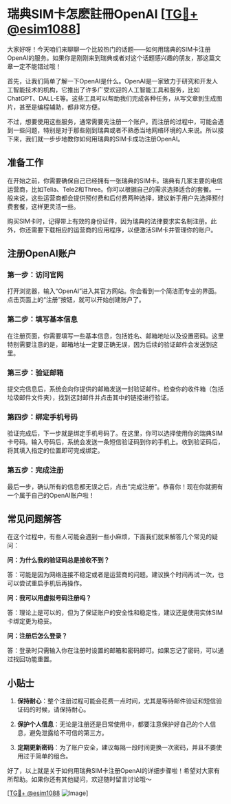 # 瑞典SIM卡怎麽註冊OpenAI [[TG💪+ @esim1088](https://t.me/s/esim1088)]

大家好呀！今天咱们来聊聊一个比较热门的话题——如何用瑞典的SIM卡注册OpenAI的服务。如果你是刚刚来到瑞典或者对这个话题感兴趣的朋友，那这篇文章一定不能错过哦！

首先，让我们简单了解一下OpenAI是什么。OpenAI是一家致力于研究和开发人工智能技术的机构，它推出了许多广受欢迎的人工智能工具和服务，比如ChatGPT、DALL-E等。这些工具可以帮助我们完成各种任务，从写文章到生成图片，甚至是编程辅助，都非常方便。

不过，想要使用这些服务，通常需要先注册一个账户。而注册的过程中，可能会遇到一些问题，特别是对于那些刚到瑞典或者不熟悉当地网络环境的人来说。所以接下来，我们就一步步地教你如何用瑞典的SIM卡成功注册OpenAI。

## 准备工作

在开始之前，你需要确保自己已经拥有一张瑞典的SIM卡。瑞典有几家主要的电信运营商，比如Telia、Tele2和Three。你可以根据自己的需求选择适合的套餐。一般来说，这些运营商都会提供预付费和后付费两种选择，建议新手用户先选择预付费套餐，这样更灵活一些。

购买SIM卡时，记得带上有效的身份证件，因为瑞典的法律要求实名制注册。此外，你还需要下载相应的运营商的应用程序，以便激活SIM卡并管理你的账户。

## 注册OpenAI账户

### 第一步：访问官网

打开浏览器，输入“OpenAI”进入其官方网站。你会看到一个简洁而专业的界面。点击页面上的“注册”按钮，就可以开始创建账户了。

### 第二步：填写基本信息

在注册页面，你需要填写一些基本信息，包括姓名、邮箱地址以及设置密码。这里特别需要注意的是，邮箱地址一定要正确无误，因为后续的验证邮件会发送到这里。

### 第三步：验证邮箱

提交完信息后，系统会向你提供的邮箱发送一封验证邮件。检查你的收件箱（包括垃圾邮件文件夹），找到这封邮件并点击其中的链接进行验证。

### 第四步：绑定手机号码

验证完成后，下一步就是绑定手机号码了。在这里，你可以选择使用你的瑞典SIM卡号码。输入号码后，系统会发送一条短信验证码到你的手机上。收到验证码后，将其填入指定的位置即可完成绑定。

### 第五步：完成注册

最后一步，确认所有的信息都无误之后，点击“完成注册”。恭喜你！现在你就拥有一个属于自己的OpenAI账户啦！

## 常见问题解答

在这个过程中，有些人可能会遇到一些小麻烦，下面我们就来解答几个常见的疑问：

**问：为什么我的验证码总是接收不到？**

答：可能是因为网络连接不稳定或者是运营商的问题。建议换个时间再试一次，也可以尝试重启手机后再操作。

**问：我可以用虚拟号码注册吗？**

答：理论上是可以的，但为了保证账户的安全性和稳定性，建议还是使用实体SIM卡绑定更为稳妥。

**问：注册后怎么登录？**

答：登录时只需输入你在注册时设置的邮箱和密码即可。如果忘记了密码，可以通过找回功能重置。

## 小贴士

1. **保持耐心**：整个注册过程可能会花费一点时间，尤其是等待邮件验证和短信验证码的时候，请保持耐心。
   
2. **保护个人信息**：无论是注册还是日常使用中，都要注意保护好自己的个人信息，避免泄露给不可信的第三方。

3. **定期更新密码**：为了账户安全，建议每隔一段时间更换一次密码，并且不要使用过于简单的组合。

好了，以上就是关于如何用瑞典SIM卡注册OpenAI的详细步骤啦！希望对大家有所帮助。如果你还有其他疑问，欢迎随时留言讨论哦～

[[TG💪+ @esim1088](https://t.me/s/esim1088) ![Image](https://i.postimg.cc/4NQfJmqS/Snipaste-2025-05-13-00-14-12.png)]